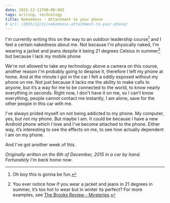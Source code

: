```yaml
---
date: 2015-12-11T00:00:00Z
tags: writing, technology
title: Nakedness - Attachment to your phone
# url: /2015/12/11/nakedness-attachment-to-your-phone/
---
```


I'm currently writing this on the way to an outdoor leadership course[^1] and I feel a certain nakedness about me. Not because I'm physically naked, I'm wearing a jacket and jeans despite it being 21 degrees Celsius in summer[^2] but because I lack my mobile phone

We're not allowed to take any technology above a camera on this course, another reason I'm probably going to despise it, therefore I left my phone at home. And at the minute I got in the car I felt a oddly exposed without my phone on me. Not just because it lacks me the ability to make calls to anyone, but it’s a way for me to be connected to the world, to know nearly everything in seconds. Right now, I don't have it on me, so I can’t know everything, people cannot contact me instantly, I am alone, save for the other people in this car with me.

I've always prided myself on not being addicted to my phone. My computer, yes, but not my phone. But maybe I am. It could be because I have a new Android phone which I love and I've become attached to the phone. Either way, it’s interesting to see the effects on me, to see how actually dependent I am on my phone.

And I've got another week of this.

*Originally written on the 6th of December, 2015 in a car by hand. Fortunately I'm back home now*.

[^1]: Oh boy this is gonna be fun.

[^2]: You ever notice how if you wear a jacket and jeans in 21 degrees in summer, it’s too hot to wear but in winter its perfect? For more examples, see <a href="<https://brooksreview.net/2015/11/mysteries/>">The Brooks Review - Mysteries</a>.
